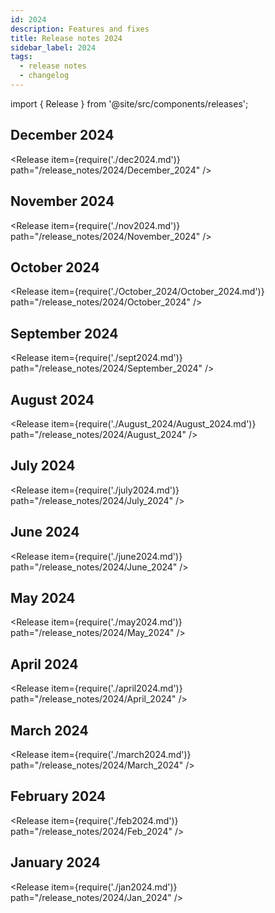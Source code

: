 ```yaml
---
id: 2024
description: Features and fixes
title: Release notes 2024
sidebar_label: 2024
tags:
  - release notes
  - changelog
---
```


import { Release } from '@site/src/components/releases';

## December 2024

<Release item={require('./dec2024.md')} path="/release_notes/2024/December_2024" />

## November 2024

<Release item={require('./nov2024.md')} path="/release_notes/2024/November_2024" />

## October 2024

<Release item={require('./October_2024/October_2024.md')} path="/release_notes/2024/October_2024" />

## September 2024

<Release item={require('./sept2024.md')} path="/release_notes/2024/September_2024" />

## August 2024

<Release item={require('./August_2024/August_2024.md')} path="/release_notes/2024/August_2024" />

## July 2024

<Release item={require('./july2024.md')} path="/release_notes/2024/July_2024" />

## June 2024

<Release item={require('./june2024.md')} path="/release_notes/2024/June_2024" />

## May 2024

<Release item={require('./may2024.md')} path="/release_notes/2024/May_2024" />

## April 2024

<Release item={require('./april2024.md')} path="/release_notes/2024/April_2024" />

## March 2024

<Release item={require('./march2024.md')} path="/release_notes/2024/March_2024" />

## February 2024

<Release item={require('./feb2024.md')} path="/release_notes/2024/Feb_2024" />

## January 2024

<Release item={require('./jan2024.md')} path="/release_notes/2024/Jan_2024" />
